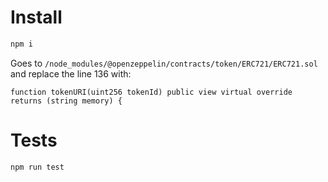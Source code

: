 # Install

```bash
npm i
```

Goes to `/node_modules/@openzeppelin/contracts/token/ERC721/ERC721.sol` and replace the line 136 with:

```solidity
function tokenURI(uint256 tokenId) public view virtual override returns (string memory) {
```

# Tests

```bash
npm run test
```
